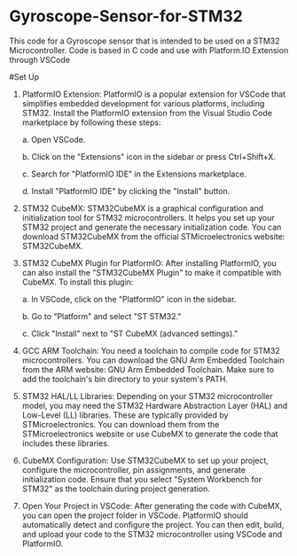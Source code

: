 # Gyroscope-Sensor-for-STM32

This code for a Gyroscope sensor that is intended to be used on a STM32 Microcontroller. Code is based in C code and use with Platform.IO Extension through VSCode

#Set Up

1. PlatformIO Extension: PlatformIO is a popular extension for VSCode that simplifies embedded development for various platforms, including STM32. Install the PlatformIO extension from the Visual Studio Code marketplace by following these steps:

      a. Open VSCode.
      
      b. Click on the "Extensions" icon in the sidebar or press Ctrl+Shift+X.
      
      c. Search for "PlatformIO IDE" in the Extensions marketplace.
      
      d. Install "PlatformIO IDE" by clicking the "Install" button.

2. STM32 CubeMX: STM32CubeMX is a graphical configuration and initialization tool for STM32 microcontrollers. It helps you set up your STM32 project and generate the necessary initialization code. You can download STM32CubeMX from the official STMicroelectronics website: STM32CubeMX.

3. STM32 CubeMX Plugin for PlatformIO: After installing PlatformIO, you can also install the "STM32CubeMX Plugin" to make it compatible with CubeMX. To install this plugin:

      a. In VSCode, click on the "PlatformIO" icon in the sidebar.
      
      b. Go to "Platform" and select "ST STM32."
      
      c. Click "Install" next to "ST CubeMX (advanced settings)."

4. GCC ARM Toolchain: You need a toolchain to compile code for STM32 microcontrollers. You can download the GNU Arm Embedded Toolchain from the ARM website: GNU Arm Embedded Toolchain. Make sure to add the toolchain's bin directory to your system's PATH.

5. STM32 HAL/LL Libraries: Depending on your STM32 microcontroller model, you may need the STM32 Hardware Abstraction Layer (HAL) and Low-Level (LL) libraries. These are typically provided by STMicroelectronics. You can download them from the STMicroelectronics website or use CubeMX to generate the code that includes these libraries.

6. CubeMX Configuration: Use STM32CubeMX to set up your project, configure the microcontroller, pin assignments, and generate initialization code. Ensure that you select "System Workbench for STM32" as the toolchain during project generation.

7. Open Your Project in VSCode: After generating the code with CubeMX, you can open the project folder in VSCode. PlatformIO should automatically detect and configure the project. You can then edit, build, and upload your code to the STM32 microcontroller using VSCode and PlatformIO.
